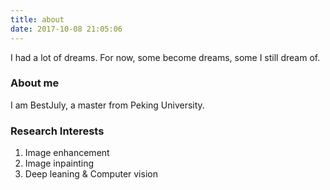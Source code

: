 ```yaml
---
title: about
date: 2017-10-08 21:05:06
---
```

I had a lot of dreams. For now, some become dreams, some I still dream of.

### About me
I am BestJuly, a master from Peking University. 

### Research Interests
1. Image enhancement
2. Image inpainting
3. Deep leaning & Computer vision

